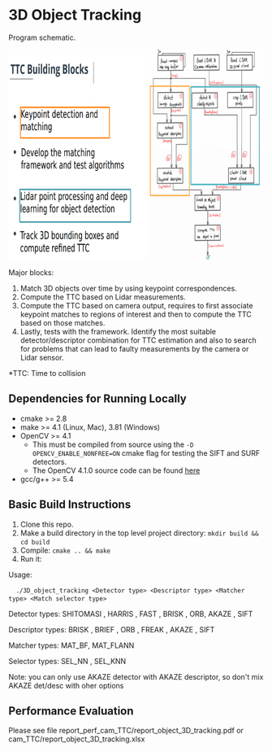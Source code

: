# 3D Object Tracking

Program schematic.

<img src="images/code_structure.png" width="779" height="414" />

Major blocks: 
1. Match 3D objects over time by using keypoint correspondences. 
2. Compute the TTC based on Lidar measurements. 
3. Compute the TTC based on camera output, requires to first associate keypoint matches to regions of interest and then to compute the TTC based on those matches. 
4. Lastly, tests with the framework. Identify the most suitable detector/descriptor combination for TTC estimation and also to search for problems that can lead to faulty measurements by the camera or Lidar sensor. 

*TTC: Time to collision

## Dependencies for Running Locally
* cmake >= 2.8
* make >= 4.1 (Linux, Mac), 3.81 (Windows)
* OpenCV >= 4.1
  * This must be compiled from source using the `-D OPENCV_ENABLE_NONFREE=ON` cmake flag for testing the SIFT and SURF detectors.
  * The OpenCV 4.1.0 source code can be found [here](https://github.com/opencv/opencv/tree/4.1.0)
* gcc/g++ >= 5.4

## Basic Build Instructions

1. Clone this repo.
2. Make a build directory in the top level project directory: `mkdir build && cd build`
3. Compile: `cmake .. && make`
4. Run it: 

Usage: 

      ./3D_object_tracking <Detector type> <Descriptor type> <Matcher type> <Match selector type>
      
Detector types: SHITOMASI , HARRIS , FAST , BRISK , ORB, AKAZE , SIFT

Descriptor types: BRISK , BRIEF , ORB , FREAK , AKAZE , SIFT

Matcher types: MAT_BF, MAT_FLANN

Selector types: SEL_NN , SEL_KNN

Note: you can only use AKAZE detector with AKAZE descriptor, so don't mix AKAZE det/desc with oher options



## Performance Evaluation

Please see file report_perf_cam_TTC/report_object_3D_tracking.pdf or cam_TTC/report_object_3D_tracking.xlsx





  
